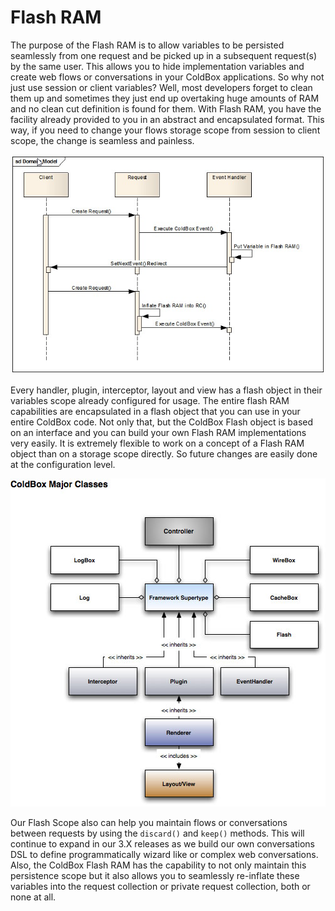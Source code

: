 # Flash RAM

The purpose of the Flash RAM is to allow variables to be persisted seamlessly from one request and be picked up in a subsequent request(s) by the same user. This allows you to hide implementation variables and create web flows or conversations in your ColdBox applications. So why not just use session or client variables? Well, most developers forget to clean them up and sometimes they just end up overtaking huge amounts of RAM and no clean cut definition is found for them. With Flash RAM, you have the facility already provided to you in an abstract and encapsulated format. This way, if you need to change your flows storage scope from session to client scope, the change is seamless and painless.

![](FlashRAMSequence.jpg)

Every handler, plugin, interceptor, layout and view has a flash object in their variables scope already configured for usage. The entire flash RAM capabilities are encapsulated in a flash object that you can use in your entire ColdBox code. Not only that, but the ColdBox Flash object is based on an interface and you can build your own Flash RAM implementations very easily. It is extremely flexible to work on a concept of a Flash RAM object than on a storage scope directly. So future changes are easily done at the configuration level.

![](ColdBoxMajorClasses.jpg)

Our Flash Scope also can help you maintain flows or conversations between requests by using the `discard()` and `keep()` methods. This will continue to expand in our 3.X releases as we build our own conversations DSL to define programmatically wizard like or complex web conversations. Also, the ColdBox Flash RAM has the capability to not only maintain this persistence scope but it also allows you to seamlessly re-inflate these variables into the request collection or private request collection, both or none at all.